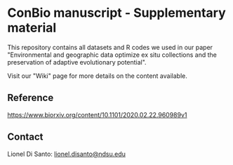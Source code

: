 # ConBio manuscript - Supplementary material
This repository contains all datasets and R codes we used in our paper "Environmental and geographic data optimize ex situ collections and the preservation of adaptive evolutionary potential".

Visit our "Wiki" page for more details on the content available.

## Reference
https://www.biorxiv.org/content/10.1101/2020.02.22.960989v1

## Contact
Lionel Di Santo: lionel.disanto@ndsu.edu
